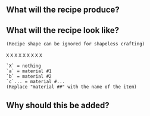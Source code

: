 ## What will the recipe produce?


## What will the recipe look like?
    (Recipe shape can be ignored for shapeless crafting)
    
   `X` `X` `X`
   `X` `X` `X`
   `X` `X` `X`

    `X` = nothing
    `a` = material #1
    `b` = material #2
    `c`... = material #...
    (Replace "material ##" with the name of the item)


## Why should this be added?

